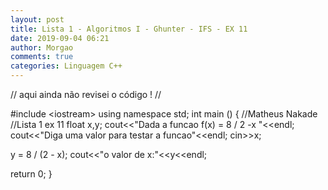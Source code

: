 ```yaml
---
layout: post
title: Lista 1 - Algoritmos I - Ghunter - IFS - EX 11
date: 2019-09-04 06:21
author: Morgao
comments: true
categories: Linguagem C++
---
```

// aqui ainda não revisei o código ! //

#include &lt;iostream&gt;
using namespace std;
int main () {
//Matheus Nakade
//Lista 1 ex 11
float x,y;
cout&lt;&lt;"Dada a funcao f(x) = 8 / 2 -x "&lt;&lt;endl;
cout&lt;&lt;"Diga uma valor para testar a funcao"&lt;&lt;endl;
cin&gt;&gt;x;

y = 8 / (2 - x);
cout&lt;&lt;"o valor de x:"&lt;&lt;y&lt;&lt;endl;

return 0;
}
